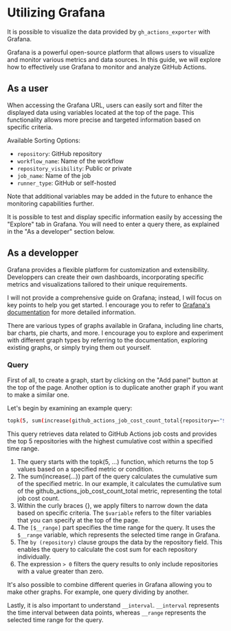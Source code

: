 # Utilizing Grafana

It is possible to visualize the data provided by `gh_actions_exporter` with Grafana.

Grafana is a powerful open-source platform that allows users to visualize
and monitor various metrics and data sources. In this guide, we will
explore how to effectively use Grafana to monitor and analyze GitHub Actions.

## As a user

When accessing the Grafana URL, users can easily sort and filter the displayed
data using variables located at the top of the page. This functionality
allows more precise and targeted information based on specific criteria.

Available Sorting Options:

- `repository`: GitHub repository
- `workflow_name`: Name of the workflow
- `repository_visibility`: Public or private
- `job_name`: Name of the job
- `runner_type`: GitHub or self-hosted

Note that additional variables may be added in the future to enhance the
monitoring capabilities further.

It is possible to test and display specific information easily by
accessing the "Explore" tab in Grafana. You will need to enter a
query there, as explained in the "As a developer" section below.

## As a developper

Grafana provides a flexible platform for customization and extensibility.
Developpers can create their own dashboards, incorporating specific metrics and
visualizations tailored to their unique requirements.

I will not provide a comprehensive guide on Grafana; instead, I will
focus on key points to help you get started. I encourage you to refer
to [Grafana's documentation](https://grafana.com/docs/grafana/latest/dashboards/)
for more detailed information.

There are various types of graphs available in Grafana, including line charts,
bar charts, pie charts, and more. I encourage you to explore and experiment
with different graph types by referring to the documentation, exploring
existing graphs, or simply trying them out yourself.

### Query

First of all, to create a graph, start by clicking on the "Add panel" button
at the top of the page. Another option is to duplicate another graph if
you want to make a similar one.

Let's begin by examining an example query:

```bash
topk(5, sum(increase(github_actions_job_cost_count_total{repository=~"$repository", runner_type=~"$runner_type", repository_visibility=~"$repository_visibility", cloud=~"$cloud"}[$__range])) by (repository) > 0)
```

This query retrieves data related to GitHub Actions job costs and
provides the top 5 repositories with the highest cumulative cost
within a specified time range.

1. The query starts with the topk(5, ...) function, which returns the
   top 5 values based on a specified metric or condition.
2. The sum(increase(...)) part of the query calculates the cumulative
   sum of the specified metric. In our example, it calculates the
   cumulative sum of the github_actions_job_cost_count_total metric,
   representing the total job cost count.
3. Within the curly braces {}, we apply filters to narrow down the
   data based on specific criteria. The `$variable` refers to the filter
   variables that you can specify at the top of the page.
4. The `[$__range]` part specifies the time range for the query.
   It uses the `$__range` variable, which represents the selected time
   range in Grafana.
5. The `by (repository)` clause groups the data by the repository field.
   This enables the query to calculate the cost sum for each repository individually.
6. The expression `> 0` filters the query results to only include
   repositories with a value greater than zero.

It's also possible to combine different queries in Grafana allowing you
to make other graphs. For example, one query dividing by another.

Lastly, it is also important to understand `__interval`. `__interval`
represents the time interval between data points, whereas `__range`
represents the selected time range for the query.
